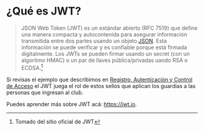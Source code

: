 # ¿Qué es JWT?

> JSON Web Token (JWT) es un estándar abierto (RFC 7519) que define una manera compacta y autocontenida para asegurar información transmitida entre dos partes usando un objeto [JSON](https://www.json.org/json-en.html). Esta información se puede verificar y es confiable porque está firmada digitalmente. Los JWTs se pueden firmar usando un secret (con un algoritmo HMAC) o un par de llaves pública/privadas uando RSA o ECDSA.[^1]

Si revisas el ejemplo que describimos en [Registro, Autenticación y Control de Acceso](AUTH.md) el JWT juega el rol de estos sellos que aplican los guardias a las personas que ingresan al club.

Puedes aprender más sobre JWT acá: https://jwt.io.


[^1]: Tomado del sitio oficial de JWT